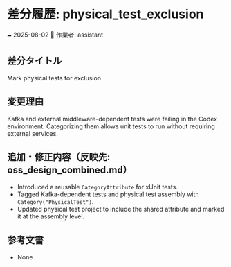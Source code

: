 # 差分履歴: physical_test_exclusion

🗕 2025-08-02
🧐 作業者: assistant

## 差分タイトル
Mark physical tests for exclusion

## 変更理由
Kafka and external middleware-dependent tests were failing in the Codex environment. Categorizing them allows unit tests to run without requiring external services.

## 追加・修正内容（反映先: oss_design_combined.md）
- Introduced a reusable `CategoryAttribute` for xUnit tests.
- Tagged Kafka-dependent tests and physical test assembly with `Category("PhysicalTest")`.
- Updated physical test project to include the shared attribute and marked it at the assembly level.

## 参考文書
- None
